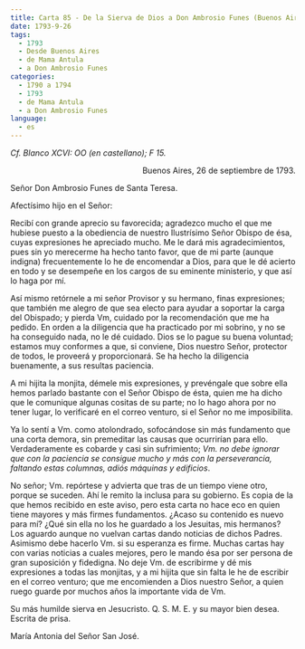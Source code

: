 ```yaml
---
title: Carta 85 - De la Sierva de Dios a Don Ambrosio Funes (Buenos Aires, 26 de septiembre de 1793).
date: 1793-9-26
tags:
  - 1793
  - Desde Buenos Aires
  - de Mama Antula
  - a Don Ambrosio Funes
categories:
  - 1790 a 1794
  - 1793
  - de Mama Antula
  - a Don Ambrosio Funes
language:
  - es
---
```


_Cf. Blanco XCVI: OO (en castellano); F 15._

<div align="right">
Buenos Aires, 26 de septiembre de 1793.
</div>

Señor Don Ambrosio Funes de Santa Teresa.

Afectísimo hijo en el Señor:

Recibí con grande aprecio su favorecida; agradezco mucho el que me hubiese puesto a la obediencia de nuestro Ilustrísimo Señor Obispo de ésa, cuyas expresiones he apreciado mucho. Me le dará mis agradecimientos, pues sin yo merecerme ha hecho tanto favor, que de mi parte (aunque indigna) frecuentemente lo he de encomendar a Dios, para que le dé acierto en todo y se desempeñe en los cargos de su eminente ministerio, y que así lo haga por mí.

Así mismo retórnele a mi señor Provisor y su hermano, finas expresiones; que también me alegro de que sea electo para ayudar a soportar la carga del Obispado; y pierda Vm, cuidado por la recomendación que me ha pedido. En orden a la diligencia que ha practicado por mi sobrino, y no se ha conseguido nada, no le dé cuidado. Dios se lo pague su buena voluntad; estamos muy conformes a que, si conviene, Dios nuestro Señor, protector de todos, le proveerá y proporcionará. Se ha hecho la diligencia buenamente, a sus resultas paciencia.

A mi hijita la monjita, démele mis expresiones, y prevéngale que sobre ella hemos parlado bastante con el Señor Obispo de ésta, quien me ha dicho que le comunique algunas cositas de su parte; no lo hago ahora por no tener lugar, lo verificaré en el correo venturo, si el Señor no me imposibilita.

Ya lo sentí a Vm. como atolondrado, sofocándose sin más fundamento que una corta demora, sin premeditar las causas que ocurrirían para ello. Verdaderamente es cobarde y casi sin sufrimiento; _Vm. no debe ignorar que con la paciencia se consigue mucho y más con la perseverancia, faltando estas columnas, adiós máquinas y edificios_.

No señor; Vm. repórtese y advierta que tras de un tiempo viene otro, porque se suceden. Ahí le remito la inclusa para su gobierno. Es copia de la que hemos recibido en este aviso, pero esta carta no hace eco en quien tiene mayores y más firmes fundamentos. ¿Acaso su contenido es nuevo para mí? ¿Qué sin ella no los he guardado a los Jesuitas, mis hermanos? Los aguardo aunque no vuelvan cartas dando noticias de dichos Padres. Asimismo debe hacerlo Vm. si su esperanza es firme. Muchas cartas hay con varias noticias a cuales mejores, pero le mando ésa por ser persona de gran suposición y  fidedigna. No deje Vm. de escribirme y dé mis expresiones a todas las monjitas, y a mi hijita que sin falta le he de escribir en el correo venturo; que me encomienden a Dios nuestro Señor, a quien ruego guarde por muchos años la importante vida de Vm.

Su más humilde sierva en Jesucristo. Q. S. M. E. y su mayor bien desea. Escrita de prisa.

María Antonia del Señor San José.
